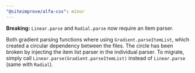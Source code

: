 ```yaml
---
"@siteimprove/alfa-css": minor
---
```


**Breaking:** `Linear.parse` and `Radial.parse` now require an item parser.

Both gradient parsing functions where using `Gradient.parseItemList`, which created a circular dependency between the files. The circle has been broken by injecting the item list parser in the individual parser. To migrate, simply call `Linear.parse(Gradient.parseItemList)` instead of `Linear.parse` (same with `Radial`).
